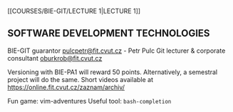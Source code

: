 [[COURSES/BIE-GIT/LECTURE 1|LECTURE 1]]
## SOFTWARE DEVELOPMENT TECHNOLOGIES


BIE-GIT guarantor pulcpetr@fit.cvut.cz - Petr Pulc
Git lecturer & corporate consultant oburkrob@fit.cvut.cz

Versioning with BIE-PA1 will reward 50 points. Alternatively, a semestral project will do the same.
Short videos available at https://online.fit.cvut.cz/zaznam/archiv/

Fun game: vim-adventures
Useful tool: `bash-completion`